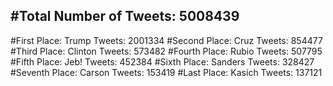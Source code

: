 #Total Number of Tweets: 5008439 
---
#First Place: Trump Tweets: 2001334
#Second Place: Cruz Tweets: 854477
#Third Place: Clinton Tweets: 573482
#Fourth Place: Rubio Tweets: 507795
#Fifth Place: Jeb! Tweets: 452384
#Sixth Place: Sanders Tweets: 328427
#Seventh Place: Carson Tweets: 153419
#Last Place: Kasich Tweets: 137121
